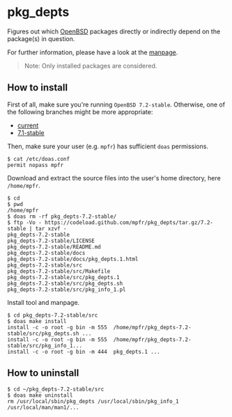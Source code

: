 # pkg_depts

Figures out which [OpenBSD](https://www.openbsd.org) packages directly or indirectly depend on the package(s) in question.

For further information, please have a look at the [manpage](https://mpfr.net/man/pkg_depts/7.2-stable/pkg_depts.1.html).

> Note: Only installed packages are considered.

## How to install

First of all, make sure you're running `OpenBSD 7.2-stable`. Otherwise, one of the following branches might be more appropriate:
* [current](https://github.com/mpfr/pkg_depts)
* [7.1-stable](https://github.com/mpfr/pkg_depts/tree/7.1-stable)

Then, make sure your user (e.g. `mpfr`) has sufficient `doas` permissions.

```
$ cat /etc/doas.conf
permit nopass mpfr
```

Download and extract the source files into the user's home directory, here `/home/mpfr`.

```
$ cd
$ pwd
/home/mpfr
$ doas rm -rf pkg_depts-7.2-stable/
$ ftp -Vo - https://codeload.github.com/mpfr/pkg_depts/tar.gz/7.2-stable | tar xzvf -
pkg_depts-7.2-stable
pkg_depts-7.2-stable/LICENSE
pkg_depts-7.2-stable/README.md
pkg_depts-7.2-stable/docs
pkg_depts-7.2-stable/docs/pkg_depts.1.html
pkg_depts-7.2-stable/src
pkg_depts-7.2-stable/src/Makefile
pkg_depts-7.2-stable/src/pkg_depts.1
pkg_depts-7.2-stable/src/pkg_depts.sh
pkg_depts-7.2-stable/src/pkg_info_1.pl
```

Install tool and manpage.

```
$ cd pkg_depts-7.2-stable/src
$ doas make install
install -c -o root -g bin -m 555  /home/mpfr/pkg_depts-7.2-stable/src/pkg_depts.sh ...
install -c -o root -g bin -m 555  /home/mpfr/pkg_depts-7.2-stable/src/pkg_info_1...
install -c -o root -g bin -m 444  pkg_depts.1 ...
```

## How to uninstall

```
$ cd ~/pkg_depts-7.2-stable/src
$ doas make uninstall
rm /usr/local/sbin/pkg_depts /usr/local/sbin/pkg_info_1 /usr/local/man/man1/...
```
